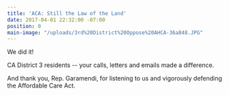 ```yaml
---
title: 'ACA: Still the Law of the Land'
date: 2017-04-01 22:32:00 -07:00
position: 0
main-image: "/uploads/3rd%20District%20Oppose%20AHCA-36a848.JPG"
---
```


We did it! 

CA District 3 residents -- your calls, letters and emails made a difference. 

And thank you, Rep. Garamendi, for listening to us and vigorously defending the Affordable Care Act. 